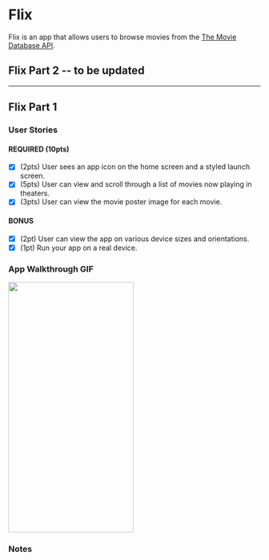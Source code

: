 # Flix

Flix is an app that allows users to browse movies from the [The Movie Database API](http://docs.themoviedb.apiary.io/#).

## Flix Part 2 -- to be updated
---

## Flix Part 1

### User Stories

#### REQUIRED (10pts)
- [x] (2pts) User sees an app icon on the home screen and a styled launch screen.
- [x] (5pts) User can view and scroll through a list of movies now playing in theaters.
- [x] (3pts) User can view the movie poster image for each movie.

#### BONUS
- [x] (2pt) User can view the app on various device sizes and orientations.
- [x] (1pt) Run your app on a real device.

### App Walkthrough GIF

<img src= "http://g.recordit.co/alCwxPG3KC.gif" width="250" height="500"><br>

### Notes

